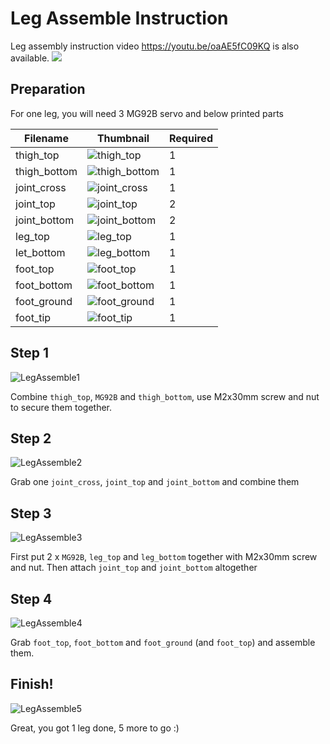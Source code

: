 # Leg Assemble Instruction

Leg assembly instruction video https://youtu.be/oaAE5fC09KQ is also available.
<a href='https://youtu.be/oaAE5fC09KQ'><img src='http://img.youtube.com/vi/oaAE5fC09KQ/mqdefault.jpg'/></a>

## Preparation

For one leg, you will need 3 MG92B servo and below printed parts

Filename | Thumbnail | Required |
-------- | --------- | -------- |
thigh_top | ![thigh_top](files/thigh_top.jpg) | 1 |
thigh_bottom | ![thigh_bottom](files/thigh_bottom.jpg) | 1 |
joint_cross | ![joint_cross](files/joint_cross.jpg) | 1 |
joint_top | ![joint_top](files/joint_top.jpg) | 2 |
joint_bottom | ![joint_bottom](files/joint_bottom.jpg) | 2 |
leg_top | ![leg_top](files/leg_top.jpg) | 1 |
let_bottom | ![leg_bottom](files/leg_bottom.jpg) | 1 |
foot_top | ![foot_top](files/foot_top.jpg) | 1 |
foot_bottom | ![foot_bottom](files/foot_bottom.jpg) | 1 |
foot_ground | ![foot_ground](files/foot_ground.jpg) | 1 |
foot_tip | ![foot_tip](files/foot_tip.jpg) | 1 |

## Step 1

![LegAssemble1](files/mech_leg_1.jpg)

Combine `thigh_top`, `MG92B` and `thigh_bottom`, use M2x30mm screw and nut to secure them together.

## Step 2

![LegAssemble2](files/mech_leg_2.jpg)

Grab one `joint_cross`, `joint_top` and `joint_bottom` and combine them

## Step 3

![LegAssemble3](files/mech_leg_3.jpg)

First put 2 x `MG92B`, `leg_top` and `leg_bottom` together with M2x30mm screw and nut.
Then attach `joint_top` and `joint_bottom` altogether

## Step 4

![LegAssemble4](files/mech_leg_4.jpg)

Grab `foot_top`, `foot_bottom` and `foot_ground` (and `foot_top`) and assemble them.

## Finish!

![LegAssemble5](files/mech_leg_5.jpg)

Great, you got 1 leg done, 5 more to go :)




